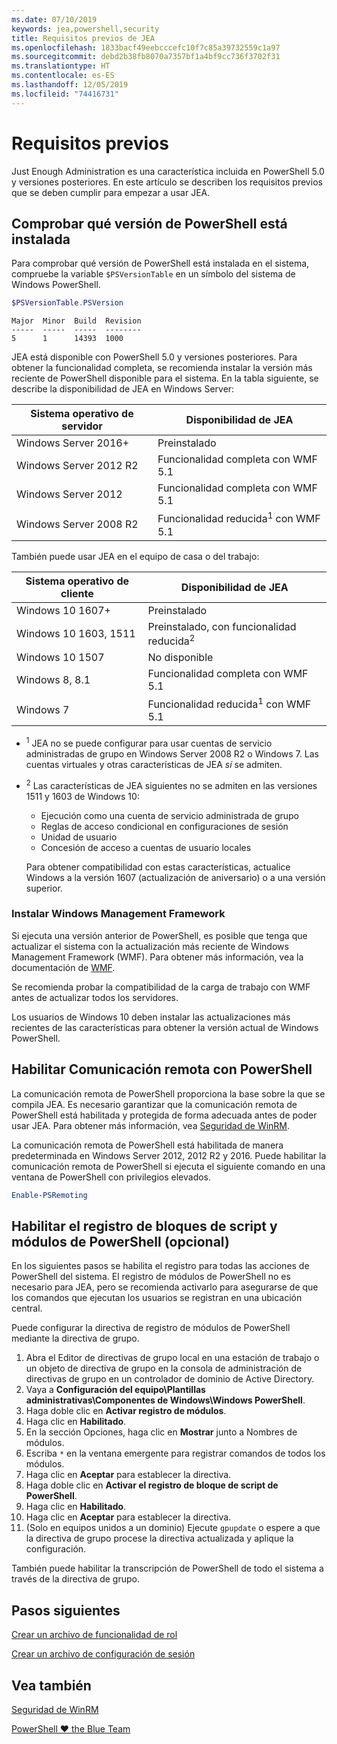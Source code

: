 ```yaml
---
ms.date: 07/10/2019
keywords: jea,powershell,security
title: Requisitos previos de JEA
ms.openlocfilehash: 1833bacf49eebcccefc10f7c85a39732559c1a97
ms.sourcegitcommit: debd2b38fb8070a7357bf1a4bf9cc736f3702f31
ms.translationtype: HT
ms.contentlocale: es-ES
ms.lasthandoff: 12/05/2019
ms.locfileid: "74416731"
---
```

# <a name="prerequisites"></a>Requisitos previos

Just Enough Administration es una característica incluida en PowerShell 5.0 y versiones posteriores. En este artículo se describen los requisitos previos que se deben cumplir para empezar a usar JEA.


## <a name="check-which-version-of-powershell-is-installed"></a>Comprobar qué versión de PowerShell está instalada

Para comprobar qué versión de PowerShell está instalada en el sistema, compruebe la variable `$PSVersionTable` en un símbolo del sistema de Windows PowerShell.

```powershell
$PSVersionTable.PSVersion
```

```Output
Major  Minor  Build  Revision
-----  -----  -----  --------
5      1      14393  1000
```

JEA está disponible con PowerShell 5.0 y versiones posteriores. Para obtener la funcionalidad completa, se recomienda instalar la versión más reciente de PowerShell disponible para el sistema. En la tabla siguiente, se describe la disponibilidad de JEA en Windows Server:

| Sistema operativo de servidor |                Disponibilidad de JEA                |
| ----------------------- | ---------------------------------------------- |
| Windows Server 2016+    | Preinstalado                                   |
| Windows Server 2012 R2  | Funcionalidad completa con WMF 5.1                |
| Windows Server 2012     | Funcionalidad completa con WMF 5.1                |
| Windows Server 2008 R2  | Funcionalidad reducida<sup>1</sup> con WMF 5.1 |

También puede usar JEA en el equipo de casa o del trabajo:

| Sistema operativo de cliente |                   Disponibilidad de JEA                   |
| ----------------------- | ---------------------------------------------------- |
| Windows 10 1607+        | Preinstalado                                         |
| Windows 10 1603, 1511   | Preinstalado, con funcionalidad reducida<sup>2</sup> |
| Windows 10 1507         | No disponible                                        |
| Windows 8, 8.1          | Funcionalidad completa con WMF 5.1                      |
| Windows 7               | Funcionalidad reducida<sup>1</sup> con WMF 5.1       |

- <sup>1</sup> JEA no se puede configurar para usar cuentas de servicio administradas de grupo en Windows Server 2008 R2 o Windows 7. Las cuentas virtuales y otras características de JEA *sí* se admiten.

- <sup>2</sup> Las características de JEA siguientes no se admiten en las versiones 1511 y 1603 de Windows 10:

  - Ejecución como una cuenta de servicio administrada de grupo
  - Reglas de acceso condicional en configuraciones de sesión
  - Unidad de usuario
  - Concesión de acceso a cuentas de usuario locales

  Para obtener compatibilidad con estas características, actualice Windows a la versión 1607 (actualización de aniversario) o a una versión superior.

### <a name="install-windows-management-framework"></a>Instalar Windows Management Framework

Si ejecuta una versión anterior de PowerShell, es posible que tenga que actualizar el sistema con la actualización más reciente de Windows Management Framework (WMF). Para obtener más información, vea la documentación de [WMF](/powershell/scripting/wmf/overview).

Se recomienda probar la compatibilidad de la carga de trabajo con WMF antes de actualizar todos los servidores.

Los usuarios de Windows 10 deben instalar las actualizaciones más recientes de las características para obtener la versión actual de Windows PowerShell.

## <a name="enable-powershell-remoting"></a>Habilitar Comunicación remota con PowerShell

La comunicación remota de PowerShell proporciona la base sobre la que se compila JEA. Es necesario garantizar que la comunicación remota de PowerShell está habilitada y protegida de forma adecuada antes de poder usar JEA. Para obtener más información, vea [Seguridad de WinRM](/powershell/scripting/learn/remoting/winrmsecurity).

La comunicación remota de PowerShell está habilitada de manera predeterminada en Windows Server 2012, 2012 R2 y 2016. Puede habilitar la comunicación remota de PowerShell si ejecuta el siguiente comando en una ventana de PowerShell con privilegios elevados.

```powershell
Enable-PSRemoting
```

## <a name="enable-powershell-module-and-script-block-logging-optional"></a>Habilitar el registro de bloques de script y módulos de PowerShell (opcional)

En los siguientes pasos se habilita el registro para todas las acciones de PowerShell del sistema. El registro de módulos de PowerShell no es necesario para JEA, pero se recomienda activarlo para asegurarse de que los comandos que ejecutan los usuarios se registran en una ubicación central.

Puede configurar la directiva de registro de módulos de PowerShell mediante la directiva de grupo.

1. Abra el Editor de directivas de grupo local en una estación de trabajo o un objeto de directiva de grupo en la consola de administración de directivas de grupo en un controlador de dominio de Active Directory.
2. Vaya a **Configuración del equipo\\Plantillas administrativas\\Componentes de Windows\\Windows PowerShell**.
3. Haga doble clic en **Activar registro de módulos**.
4. Haga clic en **Habilitado**.
5. En la sección Opciones, haga clic en **Mostrar** junto a Nombres de módulos.
6. Escriba `*` en la ventana emergente para registrar comandos de todos los módulos.
7. Haga clic en **Aceptar** para establecer la directiva.
8. Haga doble clic en **Activar el registro de bloque de script de PowerShell**.
9. Haga clic en **Habilitado**.
10. Haga clic en **Aceptar** para establecer la directiva.
11. (Solo en equipos unidos a un dominio) Ejecute `gpupdate` o espere a que la directiva de grupo procese la directiva actualizada y aplique la configuración.

También puede habilitar la transcripción de PowerShell de todo el sistema a través de la directiva de grupo.

## <a name="next-steps"></a>Pasos siguientes

[Crear un archivo de funcionalidad de rol](role-capabilities.md)

[Crear un archivo de configuración de sesión](session-configurations.md)

## <a name="see-also"></a>Vea también

[Seguridad de WinRM](/powershell/scripting/learn/remoting/winrmsecurity)

[PowerShell ♥ the Blue Team](https://devblogs.microsoft.com/powershell/powershell-the-blue-team/)
